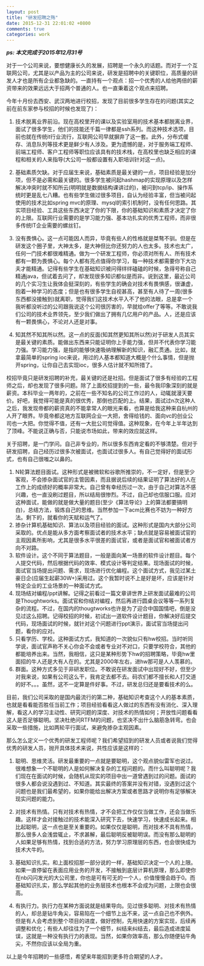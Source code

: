 ```yaml
---
layout: post
title: "研发招聘之殇"
date: 2015-12-31 22:01:02 +0800
comments: true
categories: work
---
```


***ps: 本文完成于2015年12月31号***

对于一个公司来说，要想健康长久的发展，招聘是一个永久的话题。而对于一个互联网公司，尤其是以产品为主的公司来说，研发是招聘中的关键职位，高质量的研发人才也是所有企业都急缺的。一直持有一个观点：招一个优秀的人给他两倍的薪资带来的效果远远大于招两个普通的人。也一直秉着这个观点来招聘。

<!--more-->

今年十月份去西安、武汉两地进行校招，发现了目前很多学生存在的问题(其实之前在前东家参与校招的时候也发现了)：

1. 技术脱离业界前沿。现在高校里开的课以及实验室用的技术基本都脱离业界，面试了很多学生，他们的技能还千篇一律都是ssh系列。而这种技术选项，目前也就在传统it行业流行，互联网公司早就摒弃了这一套。此外，分布式缓存、消息队列等技术更是鲜少有人涉及。更为遗憾的是，对于服务端工程师、前端工程师、客户工程师等职位应该具有的技术栈，在高校里也缺乏相应的课程和相关的人来指导(大公司一般都设置有入职培训针对这一点)。

2. 基础素质欠缺。对于应届生来说，基础素质是最关键的一点，项目经验是加分项，但不是必需和最关键的。很多学生被问起hashmap的实现原理以及怎样解决冲突时就不知所云(明明就是数据结构课讲过的)，被问到tcp/ip、操作系统时更是乱七八糟。也有些学生做过很多项目，自认为经验丰富，但当被问起使用的技术比如spring mvc的原理、mysql的索引机制时，没有任何思路。其实项目经验、工具这些东西决定了你的下限，你的基础知识和素质才决定了你的上限。互联网行业需要的是学习能力强、基本功扎实的优秀工程师，而非很多传统IT企业需要的螺丝钉。

3. 没有畏惧心。这一点可能因人而异，毕竟有些人的性格就是桀骜不驯。但是在研发这个圈子里，大神太多，是大神但比你还努力的人也太多。技术也太广，任何一门技术都很难精通。做为一个研发工程师，你必须对所有人、所有技术都有一颗为畏惧心。每个人都有亮点值得你学习，每一种技术都需要你下大功夫才能精通。记得有些学生在基础知识被问得绊绊磕磕的时候，急得号称自己精通java，但试着去问了，却发现很多知识都似是而非。说到这里，最近公司的几个实习生让我体会挺深刻的，有些学生的确会对技术有畏惧感，很谦虚，抱着一种学习的态度；但是也有很多学生自视甚高，甚至有人待了一周(很多东西都没接触到)就离职，觉得我们这技术水平入不了他的法眼，总是拿一个我听都没听过的公司跟我说这个公司很厉害的，早就给offer了等等。不敢说我们公司的技术业界领先，至少我们做出了拥有几亿用户的产品。人，还是应该有一颗畏惧心，不论对人还是对事。
 
4. 知其然不知其所以然。这一点的反面(知其然更知其所以然)对于研发人员其实是最关键的素质。能做出东西来只能证明你上手能力强，但并不代表你学习能力强。学习能力强，是指的能够快速吸纳理解新的知识，融汇贯通。比如，就拿最简单的spring ioc来说，用过的人基本都知道大概是个什么事情，但是抛开spring，让你自己去实现ioc，很多人估计就不知所措了。

校招毕竟只是研发招聘的补充，最关键的还是社招。但是面试了很多有经验的工程师之后，却也发现了很多问题。除了上面校招提到的一些，最令我印象深刻的就是薪资。本科毕业一两年的，之前在一些不知名的公司工作过的人，动辄就漫天要价。好吧，我觉得可能是真的很优秀，那倒也匹配的上。结果，面试过n次这种人之后，我发现帝都的薪资真的不能拿常人的眼光来看，也算是给我这种来自杭州的人开了眼界。毕竟帝都这地方互联网企业一大把，舍得给钱的、面向vc的创业公司也一大把。你觉得不值，还有一大批公司觉得值。这种现象，在今年上半年达到了顶峰。不能说正确与否，只能说市场如此，带来的效应就这样。

关于招聘，是一门学问。自己非专业的，所以很多东西肯定看的不够清楚。但对于研发招聘，自己经历过很多次被面试，也面试过很多人。有自己觉得好的面试形式，也有自己很嗤之以鼻的。

1. N轮算法题目面试。这种形式是被微软和谷歌所推崇的，不一定好，但是至少客观，不会掺杂面试官的主管因素，而且据说后续的结果证明了算法好的人在工作上的成绩好的概率非常大。自己曾有幸经历过一次，由于自己对算法不感兴趣，也一直没刷过题目，所以结局很惨烈。不过，自己却也信服口服。应对这种面试，能做的就是做大量的题目(至少《算法导论》上的算法都要搞明白)，总结方法，锻炼自己的思维。当然参加一下acm比赛也不妨为一种好方法。剩下的，就看你的天赋和运气了。
2. 掺杂计算机基础知识、算法以及项目经验的面试。这种形式是国内大部分公司采取的。优点是能从多方面考察面试者的技术水平；缺点就是容易被面试官的主观因素所影响，尤其是很多水平很差的面试官，或者是面试官和被面试者方向不对路。
3. 软件设计。这个不同于算法题目，一般是面向某一场景的软件设计题目。每个人提交代码，然后根据代码的效率、模式设计等判定结果。现场面试的时候，面试官当场提出问题、需求，现场进行优化编程。这个面试方式，我见过某土豪日企(应届生起薪30W+)采用过。这个我暂时说不上是好是坏，应该是针对特定企业的工业场景的一种面试方式。
4. 现场结对编程/ppt讲解。记得之前看过一篇文章讲世界上研发面试最难的公司是Thoughtworks。面试官和你结对编程，然后再进行圆桌会议等等一系列复杂的流程。不过，在国内的thougtworks也许是为了迎合中国国情吧，倒是没见过这么招聘。记得校招的时候，初试出一道软件设计题目，你解决好后提交代码，现场面试的时候，就针对这个问题进行ppt演示，面试官当场提出问题，看你的应对。
5. 只看学历、学校。这种面试方式，我知道的一次貌似只有hw校招。当时听同学说，面试官声称不关心你会不会或者专业对不对口，只要学校符合，其他的都能培养出来。当然，我相信，这只是某种形势下hw的招聘策略，毕竟hw里面招的牛人还是大有人在的。尤其是2000年左右，进hw那可是人人羡慕的。
6. 群面。这种方式多见于非研发职位。不敢说在研发面试中出现好不好，但至少对我来说，如果有公司这么干，我肯定去都不去。码农们都不擅长和人打交道的好不。。。虽然，这不一定算是件好事。不过，研发总归还是要看技术的么。

目前，我们公司采取的是国内最流行的第二种，基础知识考查这个人的基本素质，也就是看看能否胜任当前工作；项目经验看看这人做过的东西有没有消化、深入理解，看这人的学习主动性、研究问题的深度、对技术的热情如何；开放性问题看看这人是否足够聪明。坚决杜绝问RTFM的问题，也坚决不出什么脑筋急转弯。也会采取一些措施，比如两轮平行面试，来避免掺杂主观因素。

那么怎么定义一个优秀的研发工程师呢？我们希望招到的研发人员或者说我们觉得优秀的研发人员，抛开具体技术来说，共性应该是这样的：

1. 聪明、思维灵活。研发最重要的一点就是要聪明，这个观点貌似雷军也说过。很难想象一个不聪明的人是如何解决复杂的工程问题的。而什么叫聪明呢？我们现在在面试的时候，会随机从现实的项目中出一道曾遇到过的问题。面试的很多人都会说没遇到过、不知道。其实最终的答案并没有对错，没遇到过这个问题也是我们最希望的，如果你能给出解决方案或者思路才说明你有足够解决现实问题的能力。

2. 对技术有热情。只有对技术有热情，才不会把工作仅仅当做工作，还会当做乐趣。这样才会对接触过的技术能深入研究下去，快速学习，快速成长起来。相比起聪明，这一点也是至关重要的。如果仅仅是聪明，而对技术不具有热情，那么很多人会浅尝辄止，不求甚解，最后聪明反被聪明误。而没有那么聪明的人如果足够有热情，找到合适的方法，努力学习原理层的东西，也会很快成为技术大牛的。

3. 基础知识扎实。和上面校招那一部分说的一样，基础知识决定一个人的上限。如果一直停留在表面应用业务的开发，不接触到底层计算机原理，那么即使你在nb闪闪发光的大公司里，你也是可有可无的一个人，价值慢慢会趋于0。而基础知识扎实，那么学起其他的业务层技术也根本不会成为问题，上限也会很高。

4. 有执行力。执行力在某种方面说就是结果导向。见过很多聪明、对技术有热情的人，却总是钻牛角尖，容易陷在一个细节上出不来，这一点自己也不例外。但是有人会考虑到整个项目的进度，做好控制，先用快速的方案实现，后续再调整和优化；有些人却往往为了一个细节，纠结来纠结去，最后造成进度延误，这就是一种没有执行力的表现。当然，如果你效率高，那么你随便钻牛角尖，不然你应该以全局为重。

以上是今年招聘的一些感悟，希望来年能招到更多符合期望的人才。